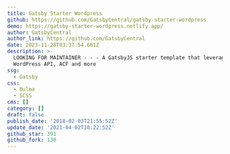 ```yaml
---
title: Gatsby Starter Wordpress
github: https://github.com/GatsbyCentral/gatsby-starter-wordpress
demo: https://gatsby-starter-wordpress.netlify.app/
author: GatsbyCentral
author_link: https://github.com/GatsbyCentral
date: 2023-11-28T03:37:54.661Z
description: >-
  LOOKING FOR MAINTAINER - - - A GatsbyJS starter template that leverages the
  WordPress API, ACF and more
ssg:
  - Gatsby
css:
  - Bulma
  - SCSS
cms: []
category: []
draft: false
publish_date: '2018-02-03T21:55:52Z'
update_date: '2021-04-02T10:22:52Z'
github_star: 391
github_fork: 130
---
```

